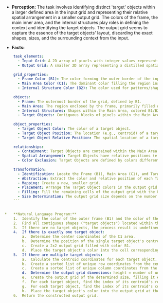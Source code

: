 *   **Perception:** The task involves identifying distinct 'target' objects within a larger defined area in the input grid and representing their relative spatial arrangement in a smaller output grid. The colors of the frame, the main inner area, and the internal structures play roles in defining the context and identifying the target objects. The output grid seems to capture the essence of the target objects' layout, discarding the exact shapes, sizes, and the surrounding context from the input.

*   **Facts:**
    
```yaml
    task_elements:
      - Input Grid: A 2D array of pixels with integer values representing colors.
      - Output Grid: A smaller 2D array representing a distilled spatial relationship.
    
    grid_properties:
      - Frame Color (B1): The color forming the outer border of the input grid.
      - Main Area Color (C1): The dominant color filling the region inside the frame.
      - Internal Structure Color (B2): The color used for patterns/shapes within the C1 area. Observed that B1 == B2 in examples.
    
    objects:
      - Frame: The outermost border of the grid, defined by B1.
      - Main Area: The region enclosed by the frame, primarily filled with C1.
      - Internal Structures: Shapes within the Main Area, colored B1/B2.
      - Target Objects: Contiguous blocks of pixels within the Main Area whose color is neither C1 nor B1/B2. These are the objects of interest.
    
    object_properties:
      - Target Object Color: The color of a target object.
      - Target Object Position: The location (e.g., centroid) of a target object within the input grid.
      - Target Object Relative Position: The spatial location of a target object relative to others or a reference point (like the center of the Main Area).
    
    relationships:
      - Containment: Target Objects are contained within the Main Area.
      - Spatial Arrangement: Target Objects have relative positions (e.g., top-left, bottom-right) with respect to each other or a reference point.
      - Color Exclusion: Target Objects are defined by colors different from the Main Area (C1) and the Frame/Internal Structure (B1/B2).
    
    transformation:
      - Identification: Locate the Frame (B1), Main Area (C1), and Target Objects.
      - Abstraction: Extract the color and relative position of each Target Object.
      - Mapping: Create a new, smaller grid.
      - Placement: Arrange the Target Object colors in the output grid based on their relative spatial positions identified in the input.
      - Filling: Fill the remaining cells of the output grid with the Frame/Internal Structure color (B1/B2).
      - Size Determination: The output grid size depends on the number and arrangement of target objects (specifically, the number of unique relative rows and columns they occupy, with a special case for single objects resulting in a 2x2 grid).
    ```


*   **Natural Language Program:**
    1.  Identify the color of the outer frame (B1) and the color of the large central area (C1) in the input grid. Note that B1 is also used for structures within C1.
    2.  Find all contiguous shapes ("target objects") located within the C1 area whose color is neither C1 nor B1.
    3.  If there are no target objects, the process result is undefined by these examples (likely an empty grid or a grid filled with B1).
    4.  If there is exactly one target object:
        a.  Determine the center coordinates of the C1 area.
        b.  Determine the position of the single target object's centroid relative to the C1 center (top-left, top-right, bottom-left, or bottom-right quadrant).
        c.  Create a 2x2 output grid filled with color B1.
        d.  Place the target object's color into the cell corresponding to its relative quadrant.
    5.  If there are multiple target objects:
        a.  Calculate the centroid coordinates for each target object.
        b.  Create a sorted list of unique row coordinates from the centroids.
        c.  Create a sorted list of unique column coordinates from the centroids.
        d.  Determine the output grid dimensions: height = number of unique rows, width = number of unique columns.
        e.  Create the output grid of the determined size, filling it entirely with color B1.
        f.  For each target object, find the index of its centroid's row coordinate in the sorted unique row list (this is its relative row index).
        g.  For each target object, find the index of its centroid's column coordinate in the sorted unique column list (this is its relative column index).
        h.  Place the target object's color into the output grid at the cell specified by its (relative row index, relative column index).
    6.  Return the constructed output grid.
